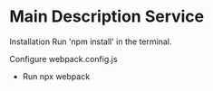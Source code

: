 # Main Description Service

Installation
Run 'npm install' in the terminal.

Configure webpack.config.js
 - Run npx webpack
